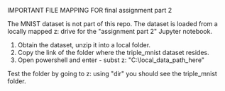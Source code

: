 IMPORTANT FILE MAPPING FOR final assignment part 2

The MNIST dataset is not part of this repo.
The dataset is loaded from a locally mapped z: drive for the "assignment part 2" Jupyter notebook.
1. Obtain the dataset, unzip it into a local folder.
2. Copy the link of the folder where the triple_mnist dataset resides.
3. Open powershell and enter -
      subst z: "C:\local_data_path_here"

Test the folder by going to z:
using "dir" you should see the triple_mnist folder.

